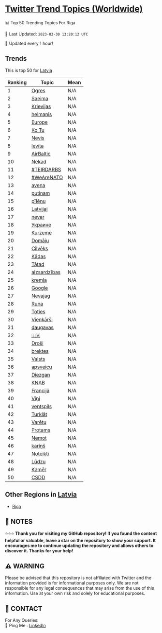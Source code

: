 [Twitter Trend Topics (Worldwide)](https://github.com/ErcinDedeoglu/Twitter-Trend-Topics)
==========


📊 Top 50 Trending Topics For Riga

📆 Last Updated: `2023-03-30 13:20:12 UTC`

🔧 Updated every 1 hour!


## Trends

This is top 50 for [Latvia](</Latvia>)

| Ranking | Topic | Mean |
| ------- | ------------ | ------------ |
| 1 | [Ogres](http://twitter.com/search?q=Ogres) | N/A |
| 2 | [Saeima](http://twitter.com/search?q=Saeima) | N/A |
| 3 | [Krievijas](http://twitter.com/search?q=Krievijas) | N/A |
| 4 | [helmanis](http://twitter.com/search?q=helmanis) | N/A |
| 5 | [Europe](http://twitter.com/search?q=Europe) | N/A |
| 6 | [Ko Tu](http://twitter.com/search?q=Ko+Tu) | N/A |
| 7 | [Nevis](http://twitter.com/search?q=Nevis) | N/A |
| 8 | [levita](http://twitter.com/search?q=levita) | N/A |
| 9 | [AirBaltic](http://twitter.com/search?q=AirBaltic) | N/A |
| 10 | [Nekad](http://twitter.com/search?q=Nekad) | N/A |
| 11 | [#TEIRDARBS](http://twitter.com/search?q=%23TEIRDARBS) | N/A |
| 12 | [#WeAreNATO](http://twitter.com/search?q=%23WeAreNATO) | N/A |
| 13 | [avena](http://twitter.com/search?q=avena) | N/A |
| 14 | [putinam](http://twitter.com/search?q=putinam) | N/A |
| 15 | [pīlēnu](http://twitter.com/search?q=p%c4%abl%c4%93nu) | N/A |
| 16 | [Latvijai](http://twitter.com/search?q=Latvijai) | N/A |
| 17 | [nevar](http://twitter.com/search?q=nevar) | N/A |
| 18 | [Украине](http://twitter.com/search?q=%d0%a3%d0%ba%d1%80%d0%b0%d0%b8%d0%bd%d0%b5) | N/A |
| 19 | [Kurzemē](http://twitter.com/search?q=Kurzem%c4%93) | N/A |
| 20 | [Domāju](http://twitter.com/search?q=Dom%c4%81ju) | N/A |
| 21 | [Cilvēks](http://twitter.com/search?q=Cilv%c4%93ks) | N/A |
| 22 | [Kādas](http://twitter.com/search?q=K%c4%81das) | N/A |
| 23 | [Tātad](http://twitter.com/search?q=T%c4%81tad) | N/A |
| 24 | [aizsardzības](http://twitter.com/search?q=aizsardz%c4%abbas) | N/A |
| 25 | [kremļa](http://twitter.com/search?q=krem%c4%bca) | N/A |
| 26 | [Google](http://twitter.com/search?q=Google) | N/A |
| 27 | [Nevajag](http://twitter.com/search?q=Nevajag) | N/A |
| 28 | [Runa](http://twitter.com/search?q=Runa) | N/A |
| 29 | [Toties](http://twitter.com/search?q=Toties) | N/A |
| 30 | [Vienkārši](http://twitter.com/search?q=Vienk%c4%81r%c5%a1i) | N/A |
| 31 | [daugavas](http://twitter.com/search?q=daugavas) | N/A |
| 32 | [🇱🇻](http://twitter.com/search?q=%f0%9f%87%b1%f0%9f%87%bb) | N/A |
| 33 | [Droši](http://twitter.com/search?q=Dro%c5%a1i) | N/A |
| 34 | [brektes](http://twitter.com/search?q=brektes) | N/A |
| 35 | [Valsts](http://twitter.com/search?q=Valsts) | N/A |
| 36 | [apsveicu](http://twitter.com/search?q=apsveicu) | N/A |
| 37 | [Diezgan](http://twitter.com/search?q=Diezgan) | N/A |
| 38 | [KNAB](http://twitter.com/search?q=KNAB) | N/A |
| 39 | [Francijā](http://twitter.com/search?q=Francij%c4%81) | N/A |
| 40 | [Viņi](http://twitter.com/search?q=Vi%c5%86i) | N/A |
| 41 | [ventspils](http://twitter.com/search?q=ventspils) | N/A |
| 42 | [Turklāt](http://twitter.com/search?q=Turkl%c4%81t) | N/A |
| 43 | [Varētu](http://twitter.com/search?q=Var%c4%93tu) | N/A |
| 44 | [Protams](http://twitter.com/search?q=Protams) | N/A |
| 45 | [Ņemot](http://twitter.com/search?q=%c5%85emot) | N/A |
| 46 | [kariņš](http://twitter.com/search?q=kari%c5%86%c5%a1) | N/A |
| 47 | [Noteikti](http://twitter.com/search?q=Noteikti) | N/A |
| 48 | [Lūdzu](http://twitter.com/search?q=L%c5%abdzu) | N/A |
| 49 | [Kamēr](http://twitter.com/search?q=Kam%c4%93r) | N/A |
| 50 | [CSDD](http://twitter.com/search?q=CSDD) | N/A |



## Other Regions in [Latvia](</Latvia>)

* [Riga](</Latvia/Riga.md>)



## 📝 NOTES

⭐⭐⭐ **Thank you for visiting my GitHub repository! If you found the content helpful or valuable, leave a star on the repository to show your support. It encourages me to continue updating the repository and allows others to discover it. Thanks for your help!**


## ⚠️ WARNING

Please be advised that this repository is not affiliated with Twitter and the information provided is for informational purposes only. We are not responsible for any legal consequences that may arise from the use of this information. Use at your own risk and solely for educational purposes.


## 📨 CONTACT

 For Any Queries:  
            🏓 Ping Me : [LinkedIn](https://www.linkedin.com/in/ercindedeoglu/)
